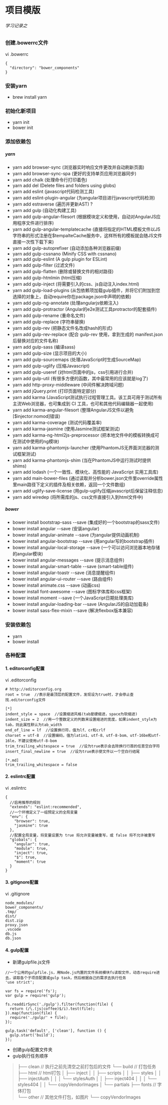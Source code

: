 # 项目模版
###### 学习记录之

### 创建.bowerrc文件
vi .bowerrc
```
{
  "directory": "bower_components"
}
```

### 安装yarn
- brew install yarn

### 初始化新项目
- yarn init
- bower init

### 添加依赖包
##### yarn
- yarn add browser-sync (浏览器实时响应文件更改并自动刷新页面)
- yarn add browser-sync-spa (更好的支持单页应用浏览器同步)
- yarn add chalk (处理命令行打印着色) 
- yarn add del (Delete files and folders using globs)
- yarn add eslint (javascript代码检测工具)
- yarn add eslint-plugin-angular (为angular项目进行javascript代码检测)
- yarn add estraverse (遍历并更新AST) ?
- yarn add gulp (自动化构建工具)
- yarn add gulp-angular-filesort (根据模块定义和使用，自动对AngularJS应用程序文件进行排序)
- yarn add gulp-angular-templatecache (直接将指定的HTML模板文件以JS字符串的形式注册在$tempalteCache服务中，这样所有的模板就会随JS文件直接一次性下载下来)
- yarn add gulp-autoprefixer (自动添加各种浏览器前缀) 
- yarn add gulp-cssnano (Minify CSS with cssnano)
- yarn add gulp-eslint (A gulp plugin for ESLint)
- yarn add gulp-filter (过滤文件)
- yarn add gulp-flatten (删除或替换文件的相对路径)
- yarn add gulp-htmlmin (html压缩)
- yarn add gulp-inject (将需要引入的css、js自动注入index.html)
- yarn add gulp-load-plugins (从包依赖项加载gulp插件，并将它们附加到您选择的对象上，自动require你在package.json中声明的依赖)
- yarn add gulp-ng-annotate (处理angularjs依赖注入)
- yarn add gulp-protractor (Angular的e2e测试工具protractor的配套插件)
- yarn add gulp-rename (重命名文件)
- yarn add gulp-replace (字符串替换)
- yarn add gulp-rev (把静态文件名改成hash的形式)
- yarn add gulp-rev-replace (配合 gulp-rev 使用，拿到生成的 manifest.json 后替换对应的文件名称)
- yarn add gulp-sass (编译sass)
- yarn add gulp-size (显示项目的大小)
- yarn add gulp-sourcemaps (处理JavaScript时生成SourceMap)
- yarn add gulp-uglify (压缩Javascript)
- yarn add gulp-useref (对html页面中的js，css引用进行合并)
- yarn add gulp-util (有很多方便的函数，其中最常用的应该就是log了)
- yarn add http-proxy-middleware (中间件解决跨域问题)
- yarn add jQuery.print (打印页面特定部分)
- yarn add karma (JavaScript测试执行过程管理工具。该工具可用于测试所有主流Web浏览器，也可集成到 CI 工具，也可和其他代码编辑器一起使用)
- yarn add karma-angular-filesort (整理AngularJS文件以避免[$injector:nomod]错误)
- yarn add karma-coverage (测试代码覆盖率)
- yarn add karma-jasmine (使用Jasmine测试框架测试)
- yarn add karma-ng-html2js-preprocessor (把本地文件中的模板转换成可在测试中使用的ng模块)
- yarn add karma-phantomjs-launcher (使用PhantomJS无界面浏览器的测试框架测试)
- yarn add karma-phantomjs-shim (当在PhantomJS中运行测试时提供shims)
- yarn add lodash (一个一致性、模块化、高性能的 JavaScript 实用工具库)
- yarn add main-bower-files (通过读取并分析bower.json文件里override属性里main路径下定义的插件及相关依赖，返回一个文件数组)
- yarn add uglify-save-license (用gulp-uglify压缩javascript后保留注释信息)
- yarn add wiredep (将所需库的js、css文件直接引入到html文件中)
##### bower
- bower install bootstrap-sass --save (集成好的一个bootstrap的sass文件)
- bower install angular --save (安装angular)
- bower install angular-animate --save (为angular提供动画机制)
- bower install angular-bootstrap --save (用angular写的bootstrap插件)
- bower install angular-local-storage --save (一个可以访问浏览器本地存储的angular模块)
- bower install angular-messages --save (提示消息组件)
- bower install angular-smart-table --save (smart-table组件)
- bower install angular-toastr --save (消息提醒组件)
- bower install angular-ui-router --save (路由组件)
- bower install animate.css --save (动画css)
- bower install font-awesome --save (图标字体库和css框架)
- bower install moment --save (一个JavaScript日期处理类库)
- bower install angular-loading-bar --save (AngularJS的自动加载条)
- bower install sass-flex-mixin --save (解决flexbox版本兼容)

### 安装依赖包
- yarn 
- bower install

### 各种配置
#### 1. editorconfig配置
vi .editorconfig
```
# http://editorconfig.org
root = true  //表示是最顶层的配置文件，发现设为true时，才会停止查找.editorconfig文件

[*]
indent_style = space  //设置缩进风格(tab是硬缩进，space为软缩进)
indent_size = 2  //用一个整数定义的列数来设置缩进的宽度，如果indent_style为tab，则此属性默认为tab_width
end_of_line = lf  //设置换行符，值为lf、cr和crlf
charset = utf-8  //设置编码，值为latin1、utf-8、utf-8-bom、utf-16be和utf-16le，不建议使用utf-8-bom
trim_trailing_whitespace = true  //设为true表示会去除换行行首的任意空白字符
insert_final_newline = true  //设为true表示使文件以一个空白行结尾

[*.md]
trim_trailing_whitespace = false
```
#### 2. eslintrc配置
vi .eslintrc
```
{
  //启用推荐的规则
  "extends": "eslint:recommended",
  //一个环境定义了一组预定义的全局变量
  "env": {
    "browser": true,
    "jasmine": true
  },
  //配置全局变量，将变量设置为 true 将允许变量被重写，或 false 将不允许被重写
  "globals": {
    "angular": true,
    "module": true,
    "inject": true,
    "$": true,
    "moment": true
  }
}
```
#### 3. gitignore配置
vi .gitignore
```
node_modules/
bower_components/
.tmp/
dist/
dist.zip
proxy.json
.vscode
db.js
db.json
```
#### 4. gulp配置
- 新建gulpfile.js文件
```
//一个公用的gulpfile.js，用Node.js内置的文件系统模块fs读取文件，动态require进去，读取各个子项目配置或gulp task，然后根据自己的需求去执行任务
'use strict';

var fs = require('fs');
var gulp = require('gulp');

fs.readdirSync('./gulp').filter(function(file) {
  return (/\.(js|coffee)$/i).test(file);
}).map(function(file) {
  require('./gulp/' + file);
});

gulp.task('default', ['clean'], function () {
  gulp.start('build');
});
```
- 创建gulp配置文件夹
- gulp执行任务顺序
> ├── clean                                 // 执行之前先清空之前打包后的文件
> └── build                                 // 打包任务
>   ├── html                                // html打包
>   │   ├── inject
>   │   │   ├── scripts
>   │   │   ├── styles
>   │   │   ├── injectAuth
>   │   │   │   └── stylesAuth
>   │   │   ├── inject404
>   │   │   │   └── styles404
>   │   │   └── copyVendorImages
>   │   └── partials
>   ├── fonts                              // 字体打包    
>   └── other                              // 其他文件打包，如图片
>       └── copyVendorImages


